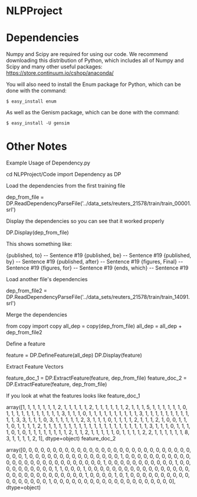 NLPProject
==========

# Dependencies

Numpy and Scipy are required for using our code. We recommend downloading this distribution of Python, which includes all of Numpy and Scipy and many other useful packages: https://store.continuum.io/cshop/anaconda/

You will also need to install the Enum package for Python, which can be done with the command:
```
$ easy_install enum
```
As well as the Genism package, which can be done with the command:
```
$ easy_install -U gensim
```






# Other Notes



Example Usage of Dependency.py

cd NLPProject/Code
import Dependency as DP

Load the dependencies from the first training file

dep_from_file = DP.ReadDependencyParseFile('../data_sets/reuters_21578/train/train_00001.srl')

Display the dependencies so you can see that it worked properly

DP.Display(dep_from_file)

This shows something like:

{published, to} -- Sentence #19
{published, be} -- Sentence #19
{published, by} -- Sentence #19
{published, after} -- Sentence #19
{figures, Final} -- Sentence #19
{figures, for} -- Sentence #19
{ends, which} -- Sentence #19

Load another file's dependencies

dep_from_file2 = DP.ReadDependencyParseFile('../data_sets/reuters_21578/train/train_14091.srl')

Merge the dependencies

from copy import copy
all_dep = copy(dep_from_file)
all_dep = all_dep + dep_from_file2

Define a feature

feature = DP.DefineFeature(all_dep)
DP.Display(feature)

Extract Feature Vectors

feature_doc_1 = DP.ExtractFeature(feature, dep_from_file)
feature_doc_2 = DP.ExtractFeature(feature, dep_from_file)

If you look at what the features looks like
feature_doc_1

array([1, 1, 1, 1, 1, 1, 1, 2, 1, 1, 1, 1, 1, 2, 1, 1, 1, 1, 1, 1, 2, 1, 1,
       1, 5, 1, 1, 1, 1, 1, 1, 0, 1, 1, 1, 1, 1, 1, 1, 1, 1, 1, 1, 3, 1, 1,
       1, 0, 1, 1, 1, 1, 1, 1, 1, 1, 1, 1, 3, 1, 1, 1, 1, 1, 1, 1, 1, 1, 1,
       1, 3, 3, 1, 1, 1, 0, 3, 1, 1, 1, 1, 1, 2, 3, 1, 1, 1, 0, 1, 1, 1, 1,
       2, 1, 1, 1, 2, 1, 0, 0, 1, 1, 1, 0, 1, 1, 1, 1, 2, 1, 1, 1, 1, 1, 1,
       1, 1, 1, 1, 1, 1, 1, 1, 1, 1, 1, 1, 1, 1, 1, 3, 1, 1, 1, 0, 1, 1, 1,
       1, 0, 1, 0, 1, 1, 1, 1, 1, 1, 1, 1, 2, 1, 1, 2, 1, 1, 1, 1, 1, 0, 1,
       1, 1, 1, 2, 2, 1, 1, 1, 1, 1, 1, 8, 3, 1, 1, 1, 1, 2, 1], dtype=object)
feature_doc_2

array([0, 0, 0, 0, 0, 0, 0, 0, 0, 0, 0, 0, 0, 0, 0, 0, 0, 0, 0, 0, 0, 0, 0,
       0, 0, 0, 0, 0, 0, 0, 0, 1, 0, 0, 0, 0, 0, 0, 0, 0, 0, 0, 0, 0, 0, 0,
       0, 1, 0, 0, 0, 0, 0, 0, 0, 0, 0, 0, 0, 0, 0, 0, 0, 0, 0, 0, 0, 0, 0,
       0, 0, 0, 0, 0, 0, 1, 0, 0, 0, 0, 0, 0, 0, 0, 0, 0, 0, 1, 0, 0, 0, 0,
       0, 0, 0, 0, 0, 0, 1, 1, 0, 0, 0, 1, 0, 0, 0, 0, 0, 0, 0, 0, 0, 0, 0,
       0, 0, 0, 0, 0, 0, 0, 0, 0, 0, 0, 0, 0, 0, 0, 0, 0, 0, 0, 1, 0, 0, 0,
       0, 1, 0, 1, 0, 0, 0, 0, 0, 0, 0, 0, 0, 0, 0, 0, 0, 0, 0, 0, 0, 1, 0,
       0, 0, 0, 0, 0, 0, 0, 0, 0, 0, 0, 0, 0, 0, 0, 0, 0, 0, 0], dtype=object)
